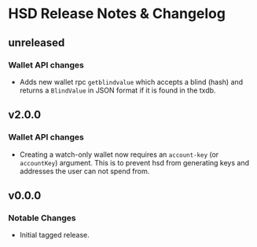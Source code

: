 # HSD Release Notes & Changelog

## unreleased

### Wallet API changes

- Adds new wallet rpc `getblindvalue` which accepts a blind (hash) and returns a
`BlindValue` in JSON format if it is found in the txdb.

## v2.0.0

### Wallet API changes

- Creating a watch-only wallet now requires an `account-key` (or `accountKey`)
argument. This is to prevent hsd from generating keys and addresses the user
can not spend from.

## v0.0.0

### Notable Changes

- Initial tagged release.
